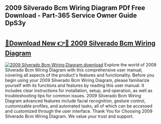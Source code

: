 ## 2009 Silverado Bcm Wiring Diagram PDf Free Download - Part-365 Service Owner Guide DpS3y

# <h2><a href="http://dfh8kkb.blite.top/?on=2009+Silverado+Bcm+Wiring+Diagram">🔗Download New 👉🔴 2009 Silverado Bcm Wiring Diagram</a></h2>

[![2009 Silverado Bcm Wiring Diagram download](https://i.imgur.com/lujVjoI.png)](http://dfh8kkb.blite.top/?on=2009+Silverado+Bcm+Wiring+Diagram)
Explore the world of 2009 Silverado Bcm Wiring Diagram with this comprehensive user manual, covering all aspects of the product's features and functionality. Before you begin using your 2009 Silverado Bcm Wiring Diagram, please familiarize yourself with its functions and features by reading this user manual. It includes clear instructions for installation, setup, and operation, as well as troubleshooting tips for common issues. 2009 Silverado Bcm Wiring Diagram advanced features include facial recognition, gesture control, customizable profiles, and automated tasks, all of which can be accessed and customized through the user interface. Thank You for Choosing 2009 Silverado Bcm Wiring Diagram. We value your trust and support.
